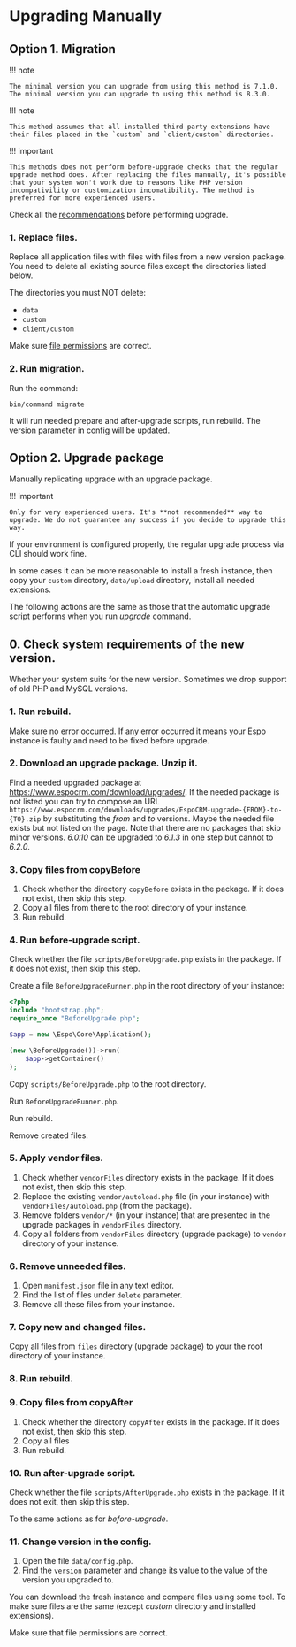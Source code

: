 # Upgrading Manually

## Option 1. Migration

!!! note

    The minimal version you can upgrade from using this method is 7.1.0.
    The minimal version you can upgrade to using this method is 8.3.0.

!!! note

    This method assumes that all installed third party extensions have their files placed in the `custom` and `client/custom` directories.

!!! important

    This methods does not perform before-upgrade checks that the regular upgrade method does. After replacing the files manually, it's possible that your system won't work due to reasons like PHP version incompativility or customization incomatibility. The method is preferred for more experienced users.

Check all the [recommendations](https://docs.espocrm.com/administration/upgrading/#recommendations) before performing upgrade.

### 1. Replace files.

Replace all application files with files with files from a new version package. You need to delete all existing source files except the directories listed below.

The directories you must NOT delete:

* `data`
* `custom`
* `client/custom`

Make sure [file permissions](server-configuration.md#required-permissions-for-unix-based-systems) are correct.

### 2. Run migration.

Run the command:

```
bin/command migrate
```

It will run needed prepare and after-upgrade scripts, run rebuild. The version parameter in config will be updated.

## Option 2. Upgrade package

Manually replicating upgrade with an upgrade package.

!!! important

    Only for very experienced users. It's **not recommended** way to upgrade. We do not guarantee any success if you decide to upgrade this way.

If your environment is configured properly, the regular upgrade process via CLI should work fine.

In some cases it can be more reasonable to install a fresh instance, then copy your `custom` directory, `data/upload` directory, install all needed extensions.

The following actions are the same as those that the automatic upgrade script performs when you run *upgrade* command.

## 0. Check system requirements of the new version.

Whether your system suits for the new version. Sometimes we drop support of old PHP and MySQL versions.

### 1. Run rebuild.

Make sure no error occurred. If any error occurred it means your Espo instance is faulty and need to be fixed before upgrade.

### 2. Download an upgrade package. Unzip it.

Find a needed upgraded package at https://www.espocrm.com/download/upgrades/. If the needed package is not listed
you can try to compose an URL `https://www.espocrm.com/downloads/upgrades/EspoCRM-upgrade-{FROM}-to-{TO}.zip` by substituting the *from* and *to* versions.
Maybe the needed file exists but not listed on the page. Note that there are no packages that skip minor versions. *6.0.10* can be upgraded to *6.1.3* in one step but cannot to *6.2.0*.

### 3. Copy files from copyBefore

1. Check whether the directory `copyBefore` exists in the package. If it does not exist, then skip this step.
2. Copy all files from there to the root directory of your instance.
3. Run rebuild.

### 4. Run before-upgrade script.

Check whether the file `scripts/BeforeUpgrade.php` exists in the package. If it does not exist, then skip this step.

Create a file `BeforeUpgradeRunner.php` in the root directory of your instance:

```php
<?php
include "bootstrap.php";
require_once "BeforeUpgrade.php";

$app = new \Espo\Core\Application();

(new \BeforeUpgrade())->run(
    $app->getContainer()
);

```

Copy `scripts/BeforeUpgrade.php` to the root directory.

Run `BeforeUpgradeRunner.php`.

Run rebuild.

Remove created files.

### 5. Apply vendor files.

1. Check whether `vendorFiles` directory exists in the package. If it does not exist, then skip this step.
2. Replace the existing `vendor/autoload.php` file (in your instance) with `vendorFiles/autoload.php` (from the package).
3. Remove folders `vendor/*` (in your instance) that are presented in the upgrade packages in `vendorFiles` directory.
4. Copy all folders from `vendorFiles` directory (upgrade package) to `vendor` directory of your instance.

### 6. Remove unneeded files.

1. Open `manifest.json` file in any text editor.
2. Find the list of files under `delete` parameter.
3. Remove all these files from your instance.

### 7. Copy new and changed files.

Copy all files from `files` directory (upgrade package) to your the root directory of your instance.

### 8. Run rebuild.

### 9. Copy files from copyAfter

1. Check whether the directory `copyAfter` exists in the package. If it does not exist, then skip this step.
2. Copy all files
3. Run rebuild.

### 10. Run after-upgrade script.

Check whether the file `scripts/AfterUpgrade.php` exists in the package. If it does not exit, then skip this step.

To the same actions as for *before-upgrade*.

### 11. Change version in the config.

1. Open the file `data/config.php`.
2. Find the `version` parameter and change its value to the value of the version you upgraded to.

You can download the fresh instance and compare files using some tool. To make sure files are the same (except *custom* directory and installed extensions).

Make sure that file permissions are correct.
